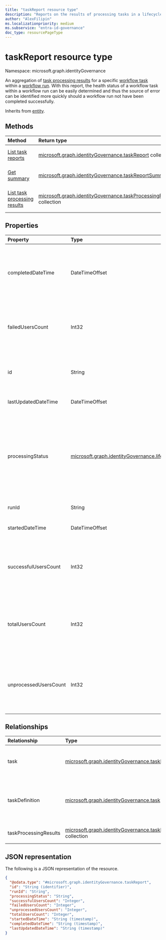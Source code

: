```yaml
---
title: "taskReport resource type"
description: "Reports on the results of processing tasks in a lifecycle workflow which are aggregated on task and run level"
author: "AlexFilipin"
ms.localizationpriority: medium
ms.subservice: "entra-id-governance"
doc_type: resourcePageType
---
```


# taskReport resource type

Namespace: microsoft.graph.identityGovernance

An aggregation of [task processing results](../resources/identitygovernance-taskprocessingresult.md) for a specific [workflow task](../resources/identitygovernance-task.md) within a [workflow run](../resources/identitygovernance-run.md). With this report, the health status of a workflow task within a workflow run can be easily determined and thus the source of error can be identified more quickly should a workflow run not have been completed successfully.

Inherits from [entity](../resources/entity.md).

## Methods

|Method|Return type|Description|
|:---|:---|:---|
|[List task reports](../api/identitygovernance-workflow-list-taskreports.md)|[microsoft.graph.identityGovernance.taskReport](../resources/identitygovernance-taskreport.md) collection|Get a list of the [taskReport](../resources/identitygovernance-taskreport.md) objects and their properties.|
|[Get summary](../api/identitygovernance-taskreport-summary.md)|[microsoft.graph.identityGovernance.taskReportSummary](../resources/identitygovernance-taskreportsummary.md)|Read the properties and relationships of a [taskReport](../resources/identitygovernance-taskreport.md) object.|
|[List task processing results](../api/identitygovernance-taskreport-list-taskprocessingresults.md)|[microsoft.graph.identityGovernance.taskProcessingResult](../resources/identitygovernance-taskprocessingresult.md) collection|Get the taskProcessingResult resources for a task report.|

## Properties

|Property|Type|Description|
|:---|:---|:---|
|completedDateTime|DateTimeOffset|The date time that the associated run completed. Value is `null` if the run has not completed.<br><br>Supports `$filter`(`lt`, `le`, `gt`, `ge`, `eq`, `ne`) and `$orderby`.|
|failedUsersCount|Int32|The number of users in the run execution for which the associated task failed.<br><br>Supports `$filter`(`lt`, `le`, `gt`, `ge`, `eq`, `ne`) and `$orderby`.|
|id|String|The unique identifier of the task report. Inherited from [entity](../resources/entity.md).<br><br>Supports `$filter`(`eq`, `ne`) and `$orderby`.|
|lastUpdatedDateTime|DateTimeOffset|The date and time that the task report was last updated.|
|processingStatus|[microsoft.graph.identityGovernance.lifecycleWorkflowProcessingStatus](../resources/identitygovernance-taskprocessingresult.md)|The processing status of the associated task based on the taskProcessingResults. The possible values are based on the number of `queued`, `inProgress`, `completed`, `completedWithErrors`, `canceled`, `failed`, and `unknownFutureValue`.<br><br>Supports `$filter`(`eq`, `ne`) and `$orderby`.|
|runId|String|The unique identifier of the associated [run](../resources/identitygovernance-run.md).|
|startedDateTime|DateTimeOffset|The date time that the associated run started. Value is `null` if the run has not started.|
|successfulUsersCount|Int32|The number of users in the run execution for which the associated task succeeded.<br><br>Supports `$filter`(`lt`, `le`, `gt`, `ge`, `eq`, `ne`) and `$orderby`.|
|totalUsersCount|Int32|The total number of users in the run execution for which the associated task was scheduled to execute.<br><br>Supports `$filter`(`lt`, `le`, `gt`, `ge`, `eq`, `ne`) and `$orderby`.|
|unprocessedUsersCount|Int32|The number of users in the run execution for which the associated task is `queued`, `in progress`, or `canceled`.<br><br>Supports `$filter`(`lt`, `le`, `gt`, `ge`, `eq`, `ne`) and `$orderby`.|

## Relationships

|Relationship|Type|Description|
|:---|:---|:---|
|task|[microsoft.graph.identityGovernance.taskDefinition](../resources/identitygovernance-task.md)|The related lifecycle workflow task.<br><br>Supports `$filter`(`eq`, `ne`) and `$expand`.|
|taskDefinition|[microsoft.graph.identityGovernance.task](../resources/identitygovernance-taskdefinition.md)|The taskDefinition associated with the related lifecycle workflow task.<br><br>Supports `$filter`(`eq`, `ne`) and `$expand`.|
|taskProcessingResults|[microsoft.graph.identityGovernance.taskProcessingResult](../resources/identitygovernance-taskprocessingresult.md) collection|The related lifecycle workflow taskProcessingResults.|

## JSON representation

The following is a JSON representation of the resource.
<!-- {
  "blockType": "resource",
  "keyProperty": "id",
  "@odata.type": "microsoft.graph.identityGovernance.taskReport",
  "baseType": "microsoft.graph.entity",
  "openType": false
}
-->
``` json
{
  "@odata.type": "#microsoft.graph.identityGovernance.taskReport",
  "id": "String (identifier)",
  "runId": "String",
  "processingStatus": "String",
  "successfulUsersCount": "Integer",
  "failedUsersCount": "Integer",
  "unprocessedUsersCount": "Integer",
  "totalUsersCount": "Integer",
  "startedDateTime": "String (timestamp)",
  "completedDateTime": "String (timestamp)",
  "lastUpdatedDateTime": "String (timestamp)"
}
```
